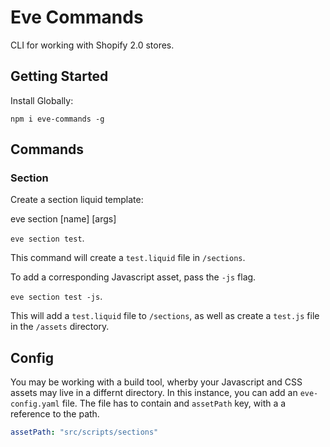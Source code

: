 # Eve Commands

CLI for working with Shopify 2.0 stores.

## Getting Started

Install Globally:

`npm i eve-commands -g`

## Commands

### Section

Create a section liquid template:

eve section [name] [args]

`eve section test`.

This command will create a `test.liquid` file in `/sections`.

To add a corresponding Javascript asset, pass the `-js` flag.

`eve section test -js`.

This will add a `test.liquid` file to `/sections`, as well as create a `test.js` file in the `/assets` directory.

## Config

You may be working with a build tool, wherby your Javascript and CSS assets may live in a differnt directory. In this instance, you can add an `eve-config.yaml` file. The file has to contain and `assetPath` key, with a a reference to the path.

```yaml
assetPath: "src/scripts/sections"
```
